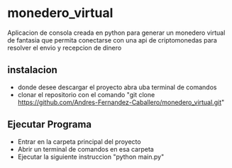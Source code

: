 # monedero_virtual
Aplicacion de consola creada en python para generar un monedero virtual de fantasia que permita conectarse con una api de criptomonedas para resolver el envio y recepcion de dinero
## instalacion
* donde desee descargar el proyecto abra uba terminal de comandos
* clonar el repositorio con el comando "git clone https://github.com/Andres-Fernandez-Caballero/monedero_virtual.git"

## Ejecutar Programa
* Entrar en la carpeta principal del proyecto
* Abrir un terminal de comandos en esa carpeta
* Ejecutar la siguiente instruccion "python main.py"
